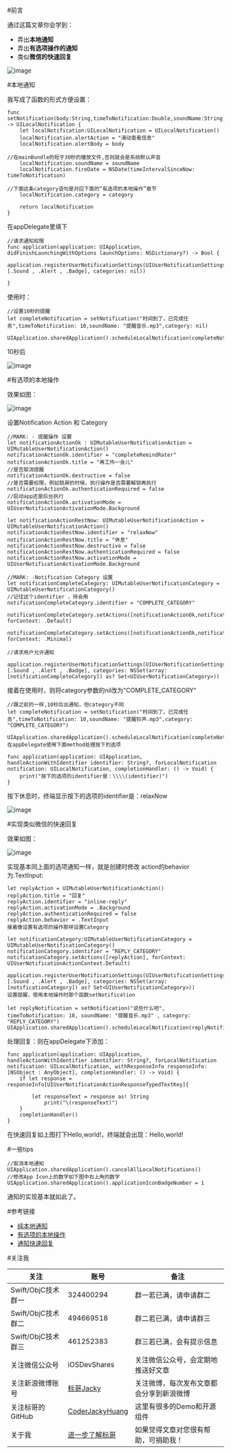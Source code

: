 #前言

通过这篇文章你会学到：

* 弄出**本地通知**
* 弄出**有选项操作的通知**
* 类似**微信的快速回复**

![image](http://www.henishuo.com/wp-content/uploads/2016/02/1132519-bf2aae8b12157b86.gif)

#本地通知

我写成了函数的形式方便设置：

```
func setNotification(body:String,timeToNotification:Double,soundName:String,category:String) -> UILocalNotification {
    let localNotification:UILocalNotification = UILocalNotification()
    localNotification.alertAction = "滑动查看信息"
    localNotification.alertBody = body

//在mainBundle的短于30秒的播放文件,否则就会是系统默认声音
    localNotification.soundName = soundName
    localNotification.fireDate = NSDate(timeIntervalSinceNow: timeToNotification)

//下面这条category语句是对应下面的“有选项的本地操作”章节
    localNotification.category = category

    return localNotification
}
```

在appDelegate里填下

```
//请求通知权限
func application(application: UIApplication, didFinishLaunchingWithOptions launchOptions: NSDictionary?) -> Bool {
            application.registerUserNotificationSettings(UIUserNotificationSettings(forTypes: [.Sound , .Alert , .Badge], categories: nil))

}
```

使用时：

```
//设置10秒的提醒
let completeNotification = setNotification("时间到了，已完成任务",timeToNotification: 10,soundName: "提醒音乐.mp3",category: nil)

UIApplication.sharedApplication().scheduleLocalNotification(completeNotification)
```

10秒后

![image](http://www.henishuo.com/wp-content/uploads/2016/02/1132519-4e98dd58b0e30e3a.png)

#有选项的本地操作

效果如图：

![image](http://www.henishuo.com/wp-content/uploads/2016/02/1132519-5d743df2e00644f1.gif)

设置Notification Action 和 Category

```
//MARK: - 提醒操作 设置
let notificationActionOk : UIMutableUserNotificationAction = UIMutableUserNotificationAction()
notificationActionOk.identifier = "completeRemindRater"
notificationActionOk.title = "再工作一会儿"
//是否取消提醒
notificationActionOk.destructive = false
//是否需要权限，例如锁屏的时候，执行操作是否需要解锁再执行
notificationActionOk.authenticationRequired = false
//启动app还是后台执行
notificationActionOk.activationMode = UIUserNotificationActivationMode.Background

let notificationActionRestNow: UIMutableUserNotificationAction = UIMutableUserNotificationAction()
notificationActionRestNow.identifier = "relaxNow"
notificationActionRestNow.title = "休息"
notificationActionRestNow.destructive = false
notificationActionRestNow.authenticationRequired = false
notificationActionRestNow.activationMode = UIUserNotificationActivationMode.Background

//MARK: -Notification Category 设置
let notificationCompleteCategory: UIMutableUserNotificationCategory = UIMutableUserNotificationCategory()
//记住这个identifier ，待会用
notificationCompleteCategory.identifier = "COMPLETE_CATEGORY"
    notificationCompleteCategory.setActions([notificationActionOk,notificationActionRestNow], forContext: .Default)
    notificationCompleteCategory.setActions([notificationActionOk,notificationActionRestNow], forContext: .Minimal)

//请求用户允许通知 
        application.registerUserNotificationSettings(UIUserNotificationSettings(forTypes: [.Sound , .Alert , .Badge], categories: NSSet(array: [notificationCompleteCategory]) as? Set<UIUserNotificationCategory>))
```

接着在使用时，则将category参数的nil改为"COMPLETE_CATEGORY"

```
//跟之前的一样,10秒后出通知，但category不同
let completeNotification = setNotification("时间到了，已完成任务",timeToNotification: 10,soundName: "提醒铃声.mp3",category: "COMPLETE_CATEGORY")

UIApplication.sharedApplication().scheduleLocalNotification(completeNotification)
在appDelegate使用下面method处理按下的选项

func application(application: UIApplication, handleActionWithIdentifier identifier: String?, forLocalNotification notification: UILocalNotification, completionHandler: () -> Void) {
    print("按下的选项的identifier是：\\\\(identifier)")
}
```

按下休息时，终端显示按下的选项的identifier是：relaxNow

![image](http://www.henishuo.com/wp-content/uploads/2016/02/1132519-03d08d6b98809984.png)


#实现类似微信的快速回复

效果如图：

![image](http://www.henishuo.com/wp-content/uploads/2016/02/1132519-67c81b9282312876.png)

实现基本同上面的选项通知一样，就是创建时修改 action的behavior为.TextInput:

```
let replyAction = UIMutableUserNotificationAction()
replyAction.title = "回复"
replyAction.identifier = "inline-reply"
replyAction.activationMode = .Background
replyAction.authenticationRequired = false
replyAction.behavior = .TextInput
接着像设置有选项的操作那样设置Category

let notificationCategory:UIMutableUserNotificationCategory = UIMutableUserNotificationCategory()
notificationCategory.identifier = "REPLY_CATEGORY"
notificationCategory.setActions([replyAction], forContext: UIUserNotificationActionContext.Default)

application.registerUserNotificationSettings(UIUserNotificationSettings(forTypes: [.Sound , .Alert , .Badge], categories: NSSet(array: [notificationCategory]) as? Set<UIUserNotificationCategory>))
设置提醒，使用本地操作时那个函数setNotification

let replyNotification = setNotification("说些什么吧", timeToNotification: 10, soundName: "提醒音乐.mp3" , category: "REPLY_CATEGORY")
UIApplication.sharedApplication().scheduleLocalNotification(replyNotification)
```

处理回复：则在appDelegate下添加：

```
func application(application: UIApplication, handleActionWithIdentifier identifier: String?, forLocalNotification notification: UILocalNotification, withResponseInfo responseInfo: [NSObject : AnyObject], completionHandler: () -> Void) {
    if let response = responseInfo[UIUserNotificationActionResponseTypedTextKey]{

        let responseText = response as! String
            print("\(responseText)")
    }
    completionHandler()
}
```

在快速回复如上图打下Hello,world!，终端就会出现：Hello,world!


#一些tips

```
//取消本地通知
UIApplication.sharedApplication().cancelAllLocalNotifications()
//修改App Icon上的数字如下图中右上角的数字
UIApplication.sharedApplication().applicationIconBadgeNumber = 1
```

通知的实现基本就如此了。

#参考链接

* [纯本地通知](http://thecodeninja.tumblr.com/post/89942124085/notifications-in-ios-8-part-1-using-swift-what)
* [有选项的本地操作](http://thecodeninja.tumblr.com/post/90742435155/notifications-in-ios-8-part-2-using-swift-what)
* [通知快速回复](http://thecodeninja.tumblr.com/post/125772843855/notifications-in-ios-9-quick-inline-reply-for)


#关注我


关注                | 账号              | 备注
-------------      | -------------     | ----------------
Swift/ObjC技术群一  | 324400294         |  群一若已满，请申请群二
Swift/ObjC技术群二  | 494669518         | 群二若已满，请申请群三
Swift/ObjC技术群三  | 461252383         | 群三若已满，会有提示信息
关注微信公众号       | iOSDevShares      | 关注微信公众号，会定期地推送好文章
关注新浪微博账号      |  [标哥Jacky](http://weibo.com/u/5384637337) | 关注微博，每次发布文章都会分享到新浪微博
关注标哥的GitHub     | [CoderJackyHuang](https://github.com/CoderJackyHuang) | 这里有很多的Demo和开源组件
关于我               | [进一步了解标哥](http://www.henishuo.com/about-biaoge/) | 如果觉得文章对您很有帮助，可捐助我！



